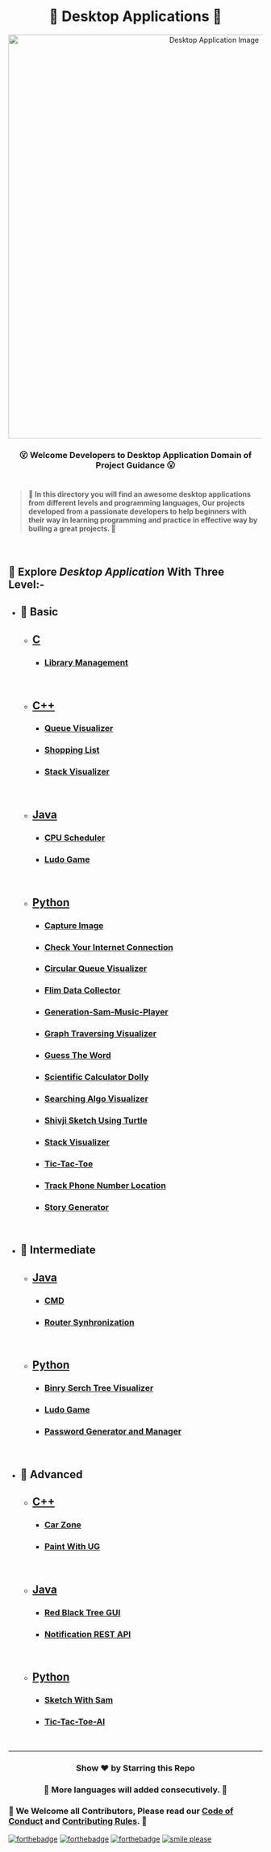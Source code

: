 <h1 align="center">💙 Desktop Applications 💙</h1>
<p align="center"><img src="https://github.com/SamarpanCoder2002/Project-Guidance/blob/main/Documents/Desktop-Image.png?raw=true" alt="Desktop Application Image" width=800px />
   <h3><p align="center"><strong>😮 Welcome Developers to Desktop Application Domain of Project Guidance 😮</strong></p>
</p></h3>

<h1></h1>

> <h4>🍊 In this directory you will find an awesome desktop applications from different levels and programming languages, Our projects developed from a passionate developers to help beginners with their way in learning programming and practice in effective way by builing a great projects. 🍊</h4>

</br>

<h2> 🎯 Explore <i>Desktop Application</i> With Three Level:-</h2>

- <h2>🚩 Basic</h2>

  - [<h2> C </h2>](https://github.com/Kushal997-das/Project-Guidance/tree/main/Desktop%20Application/Basic/C)
    - [<h3>  Library Management </h3>](https://github.com/Kushal997-das/Project-Guidance/tree/main/Desktop%20Application/Basic/C/Library%20managment)
    </br>

  - [<h2> C++ </h2>](https://github.com/Kushal997-das/Project-Guidance/tree/main/Desktop%20Application/Basic/C%2B%2B)

    - [<h3 >  Queue Visualizer </h3>](https://github.com/Kushal997-das/Project-Guidance/tree/main/Desktop%20Application/Basic/C%2B%2B/Queue%20Visualizer)
    
    - [<h3 >  Shopping List </h3>](https://github.com/Kushal997-das/Project-Guidance/tree/main/Desktop%20Application/Basic/C%2B%2B/Shopping%20List)
    
    - [<h3 >  Stack Visualizer </h3>](https://github.com/Kushal997-das/Project-Guidance/tree/main/Desktop%20Application/Basic/C%2B%2B/Stack%20Visualizer)</br>

  - [<h2> Java </h2>](https://github.com/Kushal997-das/Project-Guidance/tree/main/Desktop%20Application/Basic/Java)
    - [<h3 >  CPU Scheduler </h3>](https://github.com/SamarpanCoder2002/Project-Guidance/tree/main/Desktop%20Application/Basic/Java/CPU%20Scheduler)
  
    - [<h3 >  Ludo Game </h3>](https://github.com/biptu123/Project-Guidance/raw/main/Desktop%20Application/Basic/Java/LudoGame/ludo.gif)
    </br>

  - [<h2> Python </h2>](https://github.com/Kushal997-das/Project-Guidance/tree/main/Desktop%20Application/Basic/Python)
    - [<h3 >  Capture Image </h3>](https://github.com/Kushal997-das/Project-Guidance/tree/main/Desktop%20Application/Basic/Python/Capture%20Image)
    </p>
        
    - [<h3 >  Check Your Internet Connection </h3>](https://github.com/Kushal997-das/Project-Guidance/tree/main/Desktop%20Application/Basic/Python/Check%20your%20internet%20conncetion)
    
    - [<h3 >  Circular Queue Visualizer </h3>](https://github.com/Kushal997-das/Project-Guidance/tree/main/Desktop%20Application/Basic/Python/Circular-Queue-Visualizer)
  
    - [<h3 >  Flim Data Collector </h3>](https://github.com/Kushal997-das/Project-Guidance/tree/main/Desktop%20Application/Basic/Python/Flim%20Data%20Collector)
    
    - [<h3 >  Generation-Sam-Music-Player </h3>](https://github.com/Kushal997-das/Project-Guidance/tree/main/Desktop%20Application/Basic/Python/Generation-Sam-Music-Player)
    
    - [<h3 >  Graph Traversing Visualizer </h3>](https://github.com/Kushal997-das/Project-Guidance/tree/main/Desktop%20Application/Basic/Python/Graph-Traversing-Visualizer)
    
    - [<h3 >  Guess The Word </h3>](https://github.com/Kushal997-das/Project-Guidance/tree/main/Desktop%20Application/Basic/Python/Guess%20The%20Word)
    
    - [<h3 >  Scientific Calculator Dolly </h3>](https://github.com/Kushal997-das/Project-Guidance/tree/main/Desktop%20Application/Basic/Python/Scientific%20Calculator%20Dolly)

    - [<h3 >  Searching Algo Visualizer </h3>](https://github.com/Kushal997-das/Project-Guidance/tree/main/Desktop%20Application/Basic/Python/Searching-Algo-Visualizer)
    
    - [<h3 >  Shivji Sketch Using Turtle </h3>](https://github.com/Kushal997-das/Project-Guidance/tree/main/Desktop%20Application/Basic/Python/Shivji%20Sketch%20Using%20Turtle)
    
    - [<h3 >  Stack Visualizer </h3>](https://github.com/Kushal997-das/Project-Guidance/tree/main/Desktop%20Application/Basic/Python/Tic-Tac-Toe)
        
    - [<h3 >  Tic-Tac-Toe </h3>](https://github.com/Kushal997-das/Project-Guidance/tree/main/Desktop%20Application/Basic/Python/Tic-Tac-Toe)
    
    - [<h3 >  Track Phone Number Location </h3>](https://github.com/Kushal997-das/Project-Guidance/tree/main/Desktop%20Application/Basic/Python/Track%20Phone%20number%20location)
        
    - [<h3 >  Story Generator  </h3>](https://github.com/Kushal997-das/Project-Guidance/tree/main/Desktop%20Application/Basic/Python/Story-Generator)
    </br>


- <h2>🚩 Intermediate</h2>

  - [<h2> Java </h2>](https://github.com/Kushal997-das/Project-Guidance/tree/main/Desktop%20Application/Intermediate/Java)

    - [<h3 >  CMD </h3>](https://github.com/Kushal997-das/Project-Guidance/tree/main/Desktop%20Application/Intermediate/Java/CMD)
    </p>
    
    - [<h3 >  Router Synhronization </h3>](https://github.com/Kushal997-das/Project-Guidance/tree/main/Desktop%20Application/Intermediate/Java/Router%20Synchronization)
    </br>

  - [<h2> Python </h2>](https://github.com/Kushal997-das/Project-Guidance/tree/main/Desktop%20Application/Intermediate/Python)

    - [<h3 >  Binry Serch Tree Visualizer </h3>](https://github.com/Kushal997-das/Project-Guidance/tree/main/Desktop%20Application/Intermediate/Python/Binary-Search-Tree-Visualizer)
    
    - [<h3 >  Ludo Game </h3>](https://github.com/Kushal997-das/Project-Guidance/tree/main/Desktop%20Application/Intermediate/Python/Ludo_Game)
    
    - [<h3 >  Password Generator and Manager</h3> ](https://github.com/Kushal997-das/Project-Guidance/tree/main/Desktop%20Application/Intermediate/Python/Password-Generator-and-Manager)
    </br>
  
- <h2>🚩 Advanced</h2>

  - [<h2> C++ </h2>](https://github.com/Kushal997-das/Project-Guidance/tree/main/Desktop%20Application/Advanced/C%2B%2B)

    - [<h3 >  Car Zone </h3>](https://github.com/Kushal997-das/Project-Guidance/tree/main/Desktop%20Application/Advanced/C%2B%2B/Car%20Zone)
    
    - [<h3 >  Paint With UG </h3>](https://github.com/Kushal997-das/Project-Guidance/tree/main/Desktop%20Application/Advanced/C%2B%2B/Paint%20With%20UG)
    </br>

  - [<h2> Java </h2>](https://github.com/Kushal997-das/Project-Guidance/tree/main/Desktop%20Application/Advanced/Java)

    - [<h3 >  Red Black Tree GUI </h3>](https://github.com/Kushal997-das/Project-Guidance/tree/main/Desktop%20Application/Advanced/Java/Red%20Black%20Tree%20GUI)
    
    - [<h3 > Notification REST API </h3>](https://github.com/TawfikYasser/Project-Guidance/tree/main/Desktop%20Application/Advanced/Java/Notification%20REST%20API)
    </br>

  - [<h2> Python </h2>](https://github.com/Kushal997-das/Project-Guidance/tree/main/Desktop%20Application/Advanced/Python)

    - [<h3 >  Sketch With Sam </h3>](https://github.com/Kushal997-das/Project-Guidance/tree/main/Desktop%20Application/Advanced/Python/Sketch%20With%20Sam)
    
    - [<h3 >  Tic-Tac-Toe-AI </h3>](https://github.com/Kushal997-das/Project-Guidance/tree/main/Desktop%20Application/Advanced/Python/Tic-Tac-Toe-AI)
    </br>

***

<h3 align="center"> Show ❤️ by Starring this Repo</p> </h3>

<h3 align="center"> 💌 More languages will added consecutively. 💌 </h3>

### <p > 🎉 We Welcome all Contributors, Please read our [Code of Conduct](https://github.com/Kushal997-das/Project-Guidance/blob/main/CODE_OF_CONDUCT.md) and [Contributing Rules](https://github.com/Kushal997-das/Project-Guidance/blob/main/CONTRIBUTING.md). 🎉

[![forthebadge](https://forthebadge.com/images/badges/built-by-developers.svg)](https://forthebadge.com)
[![forthebadge](https://forthebadge.com/images/badges/built-with-love.svg)](https://forthebadge.com)
[![forthebadge](https://forthebadge.com/images/badges/built-with-swag.svg)](https://forthebadge.com)
[![smile please](https://forthebadge.com/images/badges/makes-people-smile.svg)](https://github.com/Kushal997-das/)

